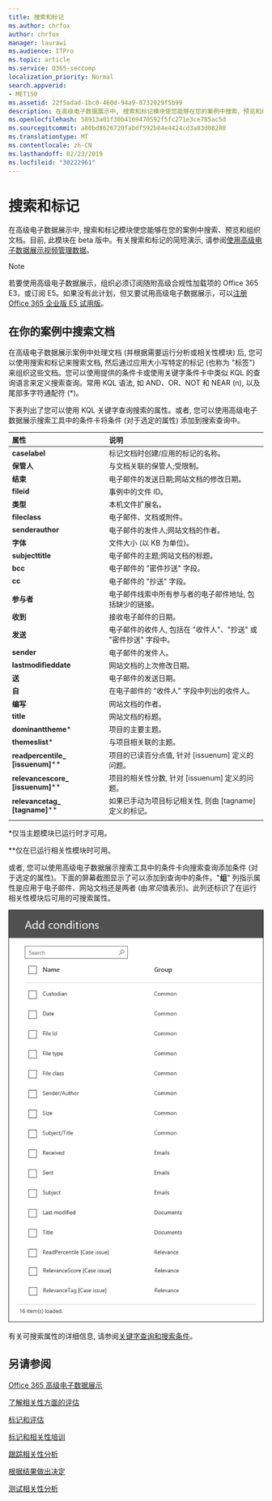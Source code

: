 ```yaml
---
title: 搜索和标记
ms.author: chrfox
author: chrfox
manager: laurawi
ms.audience: ITPro
ms.topic: article
ms.service: O365-seccomp
localization_priority: Normal
search.appverid:
- MET150
ms.assetid: 22f5adad-1bc0-460d-94a9-8732929f5b99
description: 在高级电子数据展示中, 搜索和标记模块使您能够在您的案例中搜索、预览和组织文档。目前, 此模块在 beta 版中。
ms.openlocfilehash: 58913a01f30b4169470592f5fc271e3ce785ac5d
ms.sourcegitcommit: a80bd8626720fabdf592b84e4424cd3a83d08280
ms.translationtype: MT
ms.contentlocale: zh-CN
ms.lasthandoff: 02/23/2019
ms.locfileid: "30222961"
---
```

# <a name="search-and-tagging"></a>搜索和标记

在高级电子数据展示中, 搜索和标记模块使您能够在您的案例中搜索、预览和组织文档。目前, 此模块在 beta 版中。有关搜索和标记的简短演示, 请参阅[使用高级电子数据展示视频管理数据](https://www.youtube.com/watch?v=VaPYL3DHP6I)。

> [!NOTE]
> 若要使用高级电子数据展示，组织必须订阅随附高级合规性加载项的 Office 365 E3，或订阅 E5。如果没有此计划，但又要试用高级电子数据展示，可以[注册 Office 365 企业版 E5 试用版](https://go.microsoft.com/fwlink/p/?LinkID=698279)。 
  
## <a name="search-the-documents-in-your-case"></a>在你的案例中搜索文档

在高级电子数据展示案例中处理文档 (并根据需要运行分析或相关性模块) 后, 您可以使用搜索和标记来搜索文档, 然后通过应用大小写特定的标记 (也称为 "标签") 来组织这些文档。您可以使用提供的条件卡或使用关键字条件卡中类似 KQL 的查询语言来定义搜索查询。常用 KQL 语法, 如 AND、OR、NOT 和 NEAR (n), 以及尾部多字符通配符 (*)。 

下表列出了您可以使用 KQL 关键字查询搜索的属性。或者, 您可以使用高级电子数据展示搜索工具中的条件卡将条件 (对于选定的属性) 添加到搜索查询中。

|**属性**|**说明**|
|:-----|:-----|
|**caselabel** <br/> | 标记文档时创建/应用的标记的名称。 <br/> |
|**保管人** <br/> | 与文档关联的保管人;受限制。 <br/> |
|**结束** <br/> | 电子邮件的发送日期;网站文档的修改日期。 <br/> |
|**fileid** <br/> | 事例中的文件 ID。 <br/> |
|**类型** <br/> | 本机文件扩展名。 <br/> |
|**fileclass** <br/> | 电子邮件、文档或附件。 <br/> |
|**senderauthor** <br/> | 电子邮件的发件人;网站文档的作者。 <br/> |
|**字体** <br/> | 文件大小 (以 KB 为单位)。 <br/> |
|**subjecttitle** <br/> | 电子邮件的主题;网站文档的标题。 <br/> |
|**bcc** <br/> | 电子邮件的 "密件抄送" 字段。 <br/> |
|**cc** <br/> | 电子邮件的 "抄送" 字段。 <br/> |
|**参与者** <br/> | 电子邮件线索中所有参与者的电子邮件地址, 包括缺少的链接。 <br/> |
|**收到** <br/> | 接收电子邮件的日期。 <br/> |
|**发送** <br/> | 电子邮件的收件人, 包括在 "收件人"、"抄送" 或 "密件抄送" 字段中。 <br/> |
|**sender** <br/> | 电子邮件的发件人。 <br/> |
|**lastmodifieddate** <br/> | 网站文档的上次修改日期。 <br/> |
|**送** <br/> | 电子邮件的发送日期。 <br/> |
|**自** <br/> | 在电子邮件的 "收件人" 字段中列出的收件人。 <br/> |
|**编写** <br/> | 网站文档的作者。 <br/> |
|**title** <br/> | 网站文档的标题。 <br/> |
|**dominanttheme**\* <br/> | 项目的主要主题。 <br/> |
|**themeslist**\* <br/> | 与项目相关联的主题。 <br/> |
|**readpercentile_ [issuenum]**\*\* <br/> | 项目的已读百分点值, 针对 [issuenum] 定义的问题。 <br/> |
|**relevancescore_ [issuenum]**\*\* <br/> | 项目的相关性分数, 针对 [issuenum] 定义的问题。 <br/> |
|**relevancetag_ [tagname]**\*\* <br/> | 如果已手动为项目标记相关性, 则由 [tagname] 定义的标记。 <br/> |
|||

\*仅当主题模块已运行时才可用。

\*\*仅在已运行相关性模块时可用。

或者, 您可以使用高级电子数据展示搜索工具中的条件卡向搜索查询添加条件 (对于选定的属性)。下面的屏幕截图显示了可以添加到查询中的条件。"**组**" 列指示属性是应用于电子邮件、网站文档还是两者 (由*常见*值表示)。此列还标识了在运行相关性模块后可用的可搜索属性。

![高级电子数据展示搜索工具中的搜索条件](media/AeDSearchConditions.png)

有关可搜索属性的详细信息, 请参阅[关键字查询和搜索条件](keyword-queries-and-search-conditions.md)。
  
## <a name="see-also"></a>另请参阅

[Office 365 高级电子数据展示](office-365-advanced-ediscovery.md)
  
[了解相关性方面的评估](assessment-in-relevance-in-advanced-ediscovery.md)
  
[标记和评估](tagging-and-assessment-in-advanced-ediscovery.md)
  
[标记和相关性培训](tagging-and-relevance-training-in-advanced-ediscovery.md)
  
[跟踪相关性分析](track-relevance-analysis-in-advanced-ediscovery.md)
  
[根据结果做出决定](decision-based-on-the-results-in-advanced-ediscovery.md)
  
[测试相关性分析](test-relevance-analysis-in-advanced-ediscovery.md)

